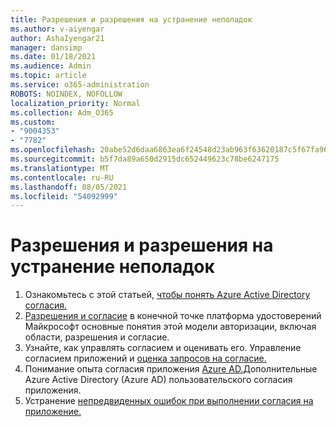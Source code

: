 ```yaml
---
title: Разрешения и разрешения на устранение неполадок
ms.author: v-aiyengar
author: AshaIyengar21
manager: dansimp
ms.date: 01/18/2021
ms.audience: Admin
ms.topic: article
ms.service: o365-administration
ROBOTS: NOINDEX, NOFOLLOW
localization_priority: Normal
ms.collection: Adm_O365
ms.custom:
- "9004353"
- "7782"
ms.openlocfilehash: 20abe52d6daa6863ea6f24548d23ab963f63620187c5f67fa9616c0efd428b91
ms.sourcegitcommit: b5f7da89a650d2915dc652449623c78be6247175
ms.translationtype: MT
ms.contentlocale: ru-RU
ms.lasthandoff: 08/05/2021
ms.locfileid: "54092999"
---
```

# <a name="troubleshoot-permissions-and-consents"></a>Разрешения и разрешения на устранение неполадок

1. Ознакомьтесь с этой статьей, [чтобы понять Azure Active Directory согласия.](https://docs.microsoft.com/azure/active-directory/develop/consent-framework)
1. [Разрешения и согласие](https://docs.microsoft.com/azure/active-directory/develop/v2-permissions-and-consent) в конечной точке платформа удостоверений Майкрософт основные понятия этой модели авторизации, включая области, разрешения и согласие.
1. Узнайте, как управлять согласием и оценивать его. Управление согласием приложений и [оценка запросов на согласие.](https://docs.microsoft.com/azure/active-directory/manage-apps/manage-consent-requests#evaluating-a-request-for-tenant-wide-admin-consent)
1. Понимание опыта согласия приложения [Azure AD.](https://docs.microsoft.com/azure/active-directory/develop/application-consent-experience)Дополнительные Azure Active Directory (Azure AD) пользовательского согласия приложения.
1. Устранение [непредвиденных ошибок при выполнении согласия на приложение.](https://docs.microsoft.com/azure/active-directory/manage-apps/application-sign-in-unexpected-user-consent-error)
